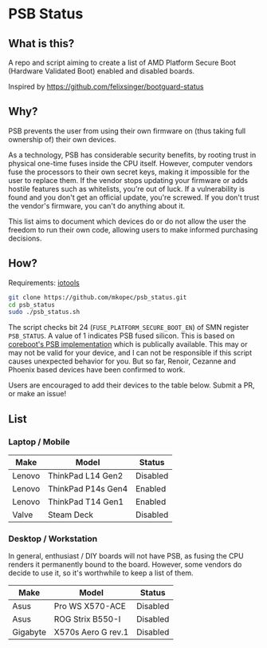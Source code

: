 # PSB Status

## What is this?

A repo and script aiming to create a list of AMD Platform Secure Boot (Hardware
Validated Boot) enabled and disabled boards.

Inspired by https://github.com/felixsinger/bootguard-status

## Why?

PSB prevents the user from using their own firmware on (thus taking full
ownership of) their own devices.

As a technology, PSB has considerable security benefits, by rooting trust in
physical one-time fuses inside the CPU itself. However, computer vendors fuse
the processors to their own secret keys, making it impossible for the user to
replace them. If the vendor stops updating your firmware or adds hostile
features such as whitelists, you're out of luck. If a vulnerability is found
and you don't get an official update, you're screwed. If you don't trust the
vendor's firmware, you can't do anything about it.

This list aims to document which devices do or do not allow the user the
freedom to run their own code, allowing users to make informed purchasing
decisions.

## How?

Requirements: [iotools](https://github.com/adurbin/iotools)

```bash
git clone https://github.com/mkopec/psb_status.git
cd psb_status
sudo ./psb_status.sh
```

The script checks bit 24 (`FUSE_PLATFORM_SECURE_BOOT_EN`) of SMN register
`PSB_STATUS`. A value of 1 indicates PSB fused silicon. This is based on
[coreboot's PSB implementation](https://github.com/coreboot/coreboot/blob/17848b65c38c32fa9630925ca8a15203a0617788/src/soc/amd/common/block/psp/psb.c#L105-L111)
which is publically available. This may or may not be valid for your device,
and I can not be responsible if this script causes unexpected behavior for you.
But so far, Renoir, Cezanne and Phoenix based devices have been confirmed to
work.

Users are encouraged to add their devices to the table below. Submit a PR, or
make an issue!

## List

### Laptop / Mobile

| Make | Model | Status |
| --- | --- | --- |
| Lenovo | ThinkPad L14 Gen2 | Disabled |
| Lenovo | ThinkPad P14s Gen4 | Enabled |
| Lenovo | ThinkPad T14 Gen1 | Enabled |
| Valve | Steam Deck | Disabled |

### Desktop / Workstation

In general, enthusiast / DIY boards will not have PSB, as fusing the CPU renders it permanently bound to the board. However, some vendors do decide to use it, so it's worthwhile to keep a list of them.

| Make | Model | Status |
| --- | --- | --- |
| Asus | Pro WS X570-ACE | Disabled |
| Asus | ROG Strix B550-I | Disabled |
| Gigabyte | X570s Aero G rev.1 | Disabled |
